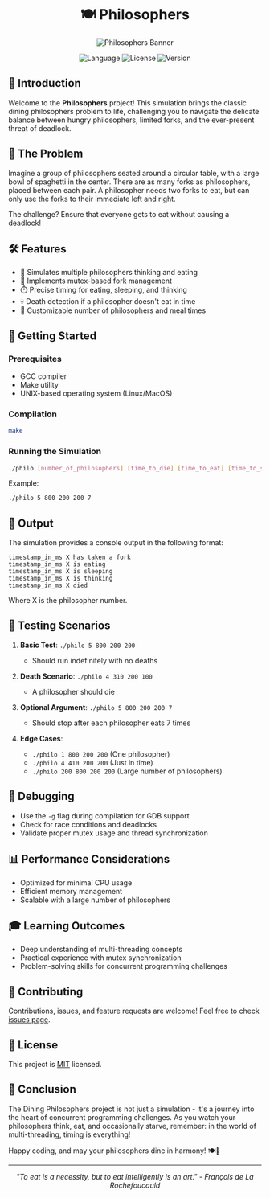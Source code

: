 <h1 align="center">🍽️ Philosophers</h1>

<p align="center">
  <img src="https://i.imgur.com/8kRWYr2.png" alt="Philosophers Banner">
</p>

<p align="center">
  <img src="https://img.shields.io/badge/language-C-blue.svg" alt="Language">
  <img src="https://img.shields.io/badge/license-MIT-green.svg" alt="License">
  <img src="https://img.shields.io/badge/version-1.0.0-red.svg" alt="Version">
</p>

## 🌟 Introduction

Welcome to the **Philosophers** project! This simulation brings the classic dining philosophers problem to life, challenging you to navigate the delicate balance between hungry philosophers, limited forks, and the ever-present threat of deadlock.

## 🍝 The Problem

Imagine a group of philosophers seated around a circular table, with a large bowl of spaghetti in the center. There are as many forks as philosophers, placed between each pair. A philosopher needs two forks to eat, but can only use the forks to their immediate left and right.

The challenge? Ensure that everyone gets to eat without causing a deadlock!

## 🛠️ Features

- 🧠 Simulates multiple philosophers thinking and eating
- 🍴 Implements mutex-based fork management
- ⏱️ Precise timing for eating, sleeping, and thinking
- 💀 Death detection if a philosopher doesn't eat in time
- 🔄 Customizable number of philosophers and meal times

## 🚀 Getting Started

### Prerequisites

- GCC compiler
- Make utility
- UNIX-based operating system (Linux/MacOS)

### Compilation

```bash
make
```

### Running the Simulation

```bash
./philo [number_of_philosophers] [time_to_die] [time_to_eat] [time_to_sleep] [number_of_times_each_philosopher_must_eat]
```

Example:
```bash
./philo 5 800 200 200 7
```

## 🎨 Output

The simulation provides a console output in the following format:

```
timestamp_in_ms X has taken a fork
timestamp_in_ms X is eating
timestamp_in_ms X is sleeping
timestamp_in_ms X is thinking
timestamp_in_ms X died
```

Where X is the philosopher number.

## 🧪 Testing Scenarios

1. **Basic Test**: `./philo 5 800 200 200`
   - Should run indefinitely with no deaths

2. **Death Scenario**: `./philo 4 310 200 100`
   - A philosopher should die

3. **Optional Argument**: `./philo 5 800 200 200 7`
   - Should stop after each philosopher eats 7 times

4. **Edge Cases**:
   - `./philo 1 800 200 200` (One philosopher)
   - `./philo 4 410 200 200` (Just in time)
   - `./philo 200 800 200 200` (Large number of philosophers)

## 🐛 Debugging

- Use the `-g` flag during compilation for GDB support
- Check for race conditions and deadlocks
- Validate proper mutex usage and thread synchronization

## 📊 Performance Considerations

- Optimized for minimal CPU usage
- Efficient memory management
- Scalable with a large number of philosophers

## 🎓 Learning Outcomes

- Deep understanding of multi-threading concepts
- Practical experience with mutex synchronization
- Problem-solving skills for concurrent programming challenges

## 🤝 Contributing

Contributions, issues, and feature requests are welcome! Feel free to check [issues page](https://github.com/yourusername/philosophers/issues).

## 📝 License

This project is [MIT](https://opensource.org/licenses/MIT) licensed.

## 🌈 Conclusion

The Dining Philosophers project is not just a simulation - it's a journey into the heart of concurrent programming challenges. As you watch your philosophers think, eat, and occasionally starve, remember: in the world of multi-threading, timing is everything!

Happy coding, and may your philosophers dine in harmony! 🍽️🎉

---

<p align="center">
  <i>"To eat is a necessity, but to eat intelligently is an art." - François de La Rochefoucauld</i>
</p>